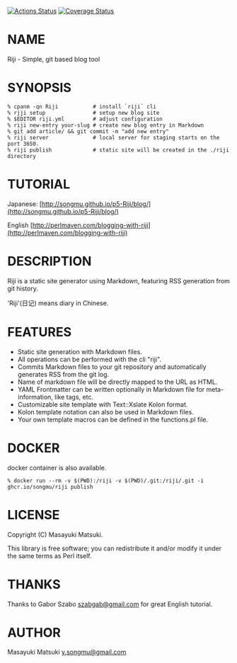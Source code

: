 [![Actions Status](https://github.com/Songmu/p5-Riji/workflows/test/badge.svg)](https://github.com/Songmu/p5-Riji/actions) [![Coverage Status](https://img.shields.io/coveralls/Songmu/p5-Riji/main.svg?style=flat)](https://coveralls.io/r/Songmu/p5-Riji?branch=main)
# NAME

Riji - Simple, git based blog tool

# SYNOPSIS

    % cpanm -qn Riji           # install `riji` cli
    % rjji setup               # setup new blog site
    % $EDITOR riji.yml         # adjust configuration
    % riji new-entry your-slug # create new blog entry in Markdown
    % git add article/ && git commit -m "add new entry"
    % riji server              # local server for staging starts on the port 3650.
    % riji publish             # static site will be created in the ./riji directory

# TUTORIAL

Japanese: [http://songmu.github.io/p5-Riji/blog/](http://songmu.github.io/p5-Riji/blog/)

English [http://perlmaven.com/blogging-with-riji](http://perlmaven.com/blogging-with-riji)

# DESCRIPTION

Riji is a static site generator using Markdown, featuring RSS generation from git history.

'Riji'(日记) means diary in Chinese.

# FEATURES

- Static site generation with Markdown files.
- All operations can be performed with the cli "riji".
- Commits Markdown files to your git repository and automatically generates RSS from the git log.
- Name of markdown file will be directly mapped to the URL as HTML.
- YAML Frontmatter can be written optionally in Markdown file for meta-information, like tags, etc.
- Customizable site template with Text::Xslate Kolon format.
- Kolon template notation can also be used in Markdown files.
- Your own template macros can be defined in the functions.pl file.

# DOCKER

docker container is also available.

    % docker run --rm -v $(PWD):/riji -v $(PWD)/.git:/riji/.git -i ghcr.io/songmu/riji publish

# LICENSE

Copyright (C) Masayuki Matsuki.

This library is free software; you can redistribute it and/or modify
it under the same terms as Perl itself.

# THANKS

Thanks to Gabor Szabo <szabgab@gmail.com> for great English tutorial.

# AUTHOR

Masayuki Matsuki <y.songmu@gmail.com>
